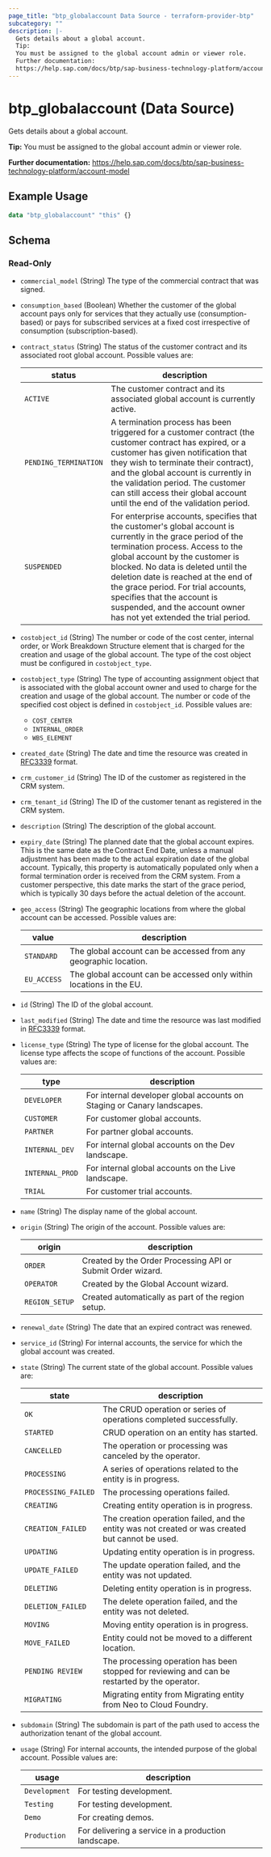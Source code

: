 ```yaml
---
page_title: "btp_globalaccount Data Source - terraform-provider-btp"
subcategory: ""
description: |-
  Gets details about a global account.
  Tip:
  You must be assigned to the global account admin or viewer role.
  Further documentation:
  https://help.sap.com/docs/btp/sap-business-technology-platform/account-model
---
```


# btp_globalaccount (Data Source)

Gets details about a global account.

__Tip:__
You must be assigned to the global account admin or viewer role.

__Further documentation:__
<https://help.sap.com/docs/btp/sap-business-technology-platform/account-model>

## Example Usage

```terraform
data "btp_globalaccount" "this" {}
```

<!-- schema generated by tfplugindocs -->
## Schema

### Read-Only

- `commercial_model` (String) The type of the commercial contract that was signed.
- `consumption_based` (Boolean) Whether the customer of the global account pays only for services that they actually use (consumption-based) or pays for subscribed services at a fixed cost irrespective of consumption (subscription-based).
- `contract_status` (String) The status of the customer contract and its associated root global account. Possible values are: 

  | status | description | 
  | --- | --- | 
  | `ACTIVE` | The customer contract and its associated global account is currently active. | 
  | `PENDING_TERMINATION` | A termination process has been triggered for a customer contract (the customer contract has expired, or a customer has given notification that they wish to terminate their contract), and the global account is currently in the validation period. The customer can still access their global account until the end of the validation period. | 
  | `SUSPENDED` | For enterprise accounts, specifies that the customer's global account is currently in the grace period of the termination process. Access to the global account by the customer is blocked. No data is deleted until the deletion date is reached at the end of the grace period. For trial accounts, specifies that the account is suspended, and the account owner has not yet extended the trial period. |
- `costobject_id` (String) The number or code of the cost center, internal order, or Work Breakdown Structure element that is charged for the creation and usage of the global account. The type of the cost object must be configured in `costobject_type`.
- `costobject_type` (String) The type of accounting assignment object that is associated with the global account owner and used to charge for the creation and usage of the global account. The number or code of the specified cost object is defined in `costobject_id`. Possible values are: 
	 - `COST_CENTER`
	 - `INTERNAL_ORDER`
	 - `WBS_ELEMENT`
- `created_date` (String) The date and time the resource was created in [RFC3339](https://www.ietf.org/rfc/rfc3339.txt) format.
- `crm_customer_id` (String) The ID of the customer as registered in the CRM system.
- `crm_tenant_id` (String) The ID of the customer tenant as registered in the CRM system.
- `description` (String) The description of the global account.
- `expiry_date` (String) The planned date that the global account expires. This is the same date as the Contract End Date, unless a manual adjustment has been made to the actual expiration date of the global account. Typically, this property is automatically populated only when a formal termination order is received from the CRM system. From a customer perspective, this date marks the start of the grace period, which is typically 30 days before the actual deletion of the account.
- `geo_access` (String) The geographic locations from where the global account can be accessed. Possible values are: 

  | value | description | 
  | --- | --- | 
  | `STANDARD` | The global account can be accessed from any geographic location. | 
  | `EU_ACCESS` | The global account can be accessed only within locations in the EU. |
- `id` (String) The ID of the global account.
- `last_modified` (String) The date and time the resource was last modified in [RFC3339](https://www.ietf.org/rfc/rfc3339.txt) format.
- `license_type` (String) The type of license for the global account. The license type affects the scope of functions of the account. Possible values are: 

  | type | description | 
  | --- | --- | 
  | `DEVELOPER`  | For internal developer global accounts on Staging or Canary landscapes. | 
  | `CUSTOMER` | For customer global accounts. | 
  | `PARTNER` | For partner global accounts. | 
  | `INTERNAL_DEV` | For internal global accounts on the Dev landscape.  | 
  | `INTERNAL_PROD` | For internal global accounts on the Live landscape. | 
  | `TRIAL` | For customer trial accounts. |
- `name` (String) The display name of the global account.
- `origin` (String) The origin of the account. Possible values are: 

  | origin | description | 
  | --- | --- | 
  | `ORDER` | Created by the Order Processing API or Submit Order wizard. | 
  | `OPERATOR` | Created by the Global Account wizard. | 
  | `REGION_SETUP` | Created automatically as part of the region setup. |
- `renewal_date` (String) The date that an expired contract was renewed.
- `service_id` (String) For internal accounts, the service for which the global account was created.
- `state` (String) The current state of the global account. Possible values are: 

  | state | description | 
  | --- | --- | 
  | `OK` | The CRUD operation or series of operations completed successfully. | 
  | `STARTED` | CRUD operation on an entity has started. | 
  | `CANCELLED` | The operation or processing was canceled by the operator. | 
  | `PROCESSING` | A series of operations related to the entity is in progress. | 
  | `PROCESSING_FAILED` | The processing operations failed. | 
  | `CREATING` | Creating entity operation is in progress. | 
  | `CREATION_FAILED` | The creation operation failed, and the entity was not created or was created but cannot be used. | 
  | `UPDATING` |  Updating entity operation is in progress. | 
  | `UPDATE_FAILED` | The update operation failed, and the entity was not updated. | 
  | `DELETING` | Deleting entity operation is in progress. | 
  | `DELETION_FAILED` | The delete operation failed, and the entity was not deleted. | 
  | `MOVING` | Moving entity operation is in progress. | 
  | `MOVE_FAILED` | Entity could not be moved to a different location. | 
  | `PENDING REVIEW` | The processing operation has been stopped for reviewing and can be restarted by the operator. | 
  | `MIGRATING` | Migrating entity from Migrating entity from Neo to Cloud Foundry. |
- `subdomain` (String) The subdomain is part of the path used to access the authorization tenant of the global account.
- `usage` (String) For internal accounts, the intended purpose of the global account. Possible values are: 

  | usage | description | 
  | --- | --- | 
  | `Development` | For testing development. | 
  | `Testing` | For testing development. | 
  | `Demo` | For creating demos. | 
  | `Production`  | For delivering a service in a production landscape. |